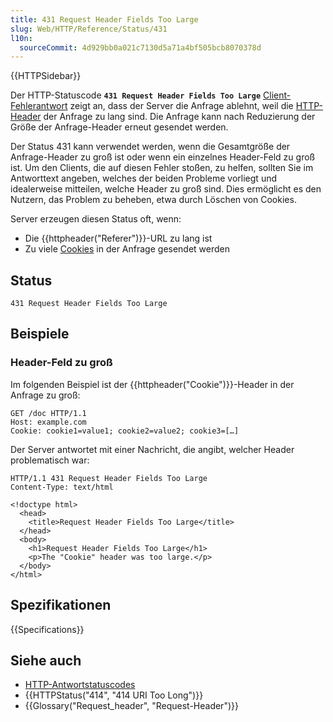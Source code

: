 ```yaml
---
title: 431 Request Header Fields Too Large
slug: Web/HTTP/Reference/Status/431
l10n:
  sourceCommit: 4d929bb0a021c7130d5a71a4bf505bcb8070378d
---
```


{{HTTPSidebar}}

Der HTTP-Statuscode **`431 Request Header Fields Too Large`** [Client-Fehlerantwort](/de/docs/Web/HTTP/Reference/Status#client_error_responses) zeigt an, dass der Server die Anfrage ablehnt, weil die [HTTP-Header](/de/docs/Web/HTTP/Reference/Headers) der Anfrage zu lang sind. Die Anfrage kann nach Reduzierung der Größe der Anfrage-Header erneut gesendet werden.

Der Status 431 kann verwendet werden, wenn die Gesamtgröße der Anfrage-Header zu groß ist oder wenn ein einzelnes Header-Feld zu groß ist. Um den Clients, die auf diesen Fehler stoßen, zu helfen, sollten Sie im Antworttext angeben, welches der beiden Probleme vorliegt und idealerweise mitteilen, welche Header zu groß sind. Dies ermöglicht es den Nutzern, das Problem zu beheben, etwa durch Löschen von Cookies.

Server erzeugen diesen Status oft, wenn:

- Die {{httpheader("Referer")}}-URL zu lang ist
- Zu viele [Cookies](/de/docs/Web/HTTP/Guides/Cookies) in der Anfrage gesendet werden

## Status

```http
431 Request Header Fields Too Large
```

## Beispiele

### Header-Feld zu groß

Im folgenden Beispiel ist der {{httpheader("Cookie")}}-Header in der Anfrage zu groß:

```http
GET /doc HTTP/1.1
Host: example.com
Cookie: cookie1=value1; cookie2=value2; cookie3=[…]
```

Der Server antwortet mit einer Nachricht, die angibt, welcher Header problematisch war:

```http
HTTP/1.1 431 Request Header Fields Too Large
Content-Type: text/html

<!doctype html>
  <head>
    <title>Request Header Fields Too Large</title>
  </head>
  <body>
    <h1>Request Header Fields Too Large</h1>
    <p>The "Cookie" header was too large.</p>
  </body>
</html>
```

## Spezifikationen

{{Specifications}}

## Siehe auch

- [HTTP-Antwortstatuscodes](/de/docs/Web/HTTP/Reference/Status)
- {{HTTPStatus("414", "414 URI Too Long")}}
- {{Glossary("Request_header", "Request-Header")}}
